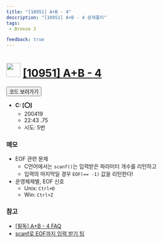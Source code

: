 ```yaml
---
title: "[10951] A+B - 4"
description: "[10951] A+B - 4 문제풀이"
tags: 
 - Bronze 3

feedback: true
---
```

<h1><img src="https://doky.space/assets/icpclev/b3.svg" height="37px"> <a href="http://icpc.me/10951">[10951] A+B - 4</a></h1>

<a href="https://github.com/DokySp/acmicpc-practice/tree/master/10951"><button class="btn btn-info">코드 보러가기</button></a>

- **C: [:o:]**
  - 200419
  - 22:43 .75
  - 시도: 5번

### 메모
 - EOF 관련 문제
    - C언어에서는 `scanf()`는 입력받은 파라미터 개수를 리턴하고
    - 입력의 마지막일 경우 `EOF(== -1)` 값을 리턴한다!
 - 운영체제별, EOF 신호
    - Unix: `Ctrl+D`
    - Win: `Ctrl+Z`

### 참고
 - [[필독] A+B - 4 FAQ](https://www.acmicpc.net/board/view/39199)
 - [scanf로 EOF까지 입력 받기 팁](https://donggod.tistory.com/55)
